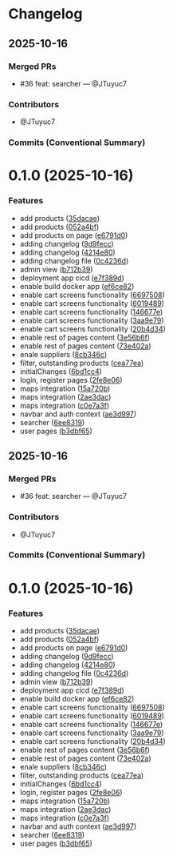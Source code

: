 # Changelog

## 2025-10-16

### Merged PRs

- #36 feat: searcher — @JTuyuc7

### Contributors

- @JTuyuc7

### Commits (Conventional Summary)

# 0.1.0 (2025-10-16)


### Features

* add products ([35dacae](https://github.com/JTuyuc7/ASII_project/commit/35dacaed2f5e1ae7d2724257da492f362fb69361))
* add products ([052a4bf](https://github.com/JTuyuc7/ASII_project/commit/052a4bf3b03d3c9da20a0b668312d82a933dda04))
* add products on page ([e6791d0](https://github.com/JTuyuc7/ASII_project/commit/e6791d07a1f8aae4c559f5898b40dc7f84808bb2))
* adding changelog ([9d9fecc](https://github.com/JTuyuc7/ASII_project/commit/9d9feccbd5ae171fc4abff35ccc1e423510069e0))
* adding changelog ([4214e80](https://github.com/JTuyuc7/ASII_project/commit/4214e80d0b62f50c67731720acdfb9c9287a0372))
* adding changelog file ([0c4236d](https://github.com/JTuyuc7/ASII_project/commit/0c4236ddb64340b250c3c7a6c4c77f8ad7855896))
* admin view ([b712b39](https://github.com/JTuyuc7/ASII_project/commit/b712b3992edca1d2536a06655356f523c8a1773f))
* deployment app cicd ([e7f389d](https://github.com/JTuyuc7/ASII_project/commit/e7f389d37862beae47382bd9f40cbb285249ae8a))
* enable build docker app ([ef6ce82](https://github.com/JTuyuc7/ASII_project/commit/ef6ce826463156d28760840a22dd9025717ec3ad))
* enable cart screens functionality ([6697508](https://github.com/JTuyuc7/ASII_project/commit/66975089909c212cc348fd8cbe63f07331398dfe))
* enable cart screens functionality ([6019489](https://github.com/JTuyuc7/ASII_project/commit/601948902a4c07b301889263611421634616e4d8))
* enable cart screens functionality ([146677e](https://github.com/JTuyuc7/ASII_project/commit/146677ea071368219e22adfe8766a8a73121ea30))
* enable cart screens functionality ([3aa9e79](https://github.com/JTuyuc7/ASII_project/commit/3aa9e790cc3cd22dabf765048ef43603f4057834))
* enable cart screens functionality ([20b4d34](https://github.com/JTuyuc7/ASII_project/commit/20b4d347d9e96825131dda67e1401b89ae00573c))
* enable rest of pages content ([3e56b6f](https://github.com/JTuyuc7/ASII_project/commit/3e56b6f928a1627177ad38f4d67587f5aa19b20f))
* enable rest of pages content ([73e402a](https://github.com/JTuyuc7/ASII_project/commit/73e402ade8877032a34d4eab7d5df812c3576fd3))
* enale suppliers ([8cb346c](https://github.com/JTuyuc7/ASII_project/commit/8cb346c7228f9448813a763ca592a002fa8797c4))
* filter, outstanding products ([cea77ea](https://github.com/JTuyuc7/ASII_project/commit/cea77ea60de7f25a1a5eaba73f0c7904aa8d3dba))
* initialChanges ([6bd1cc4](https://github.com/JTuyuc7/ASII_project/commit/6bd1cc4456f6ac4922cf280bb8972ccf9d443617))
* login, register pages ([2fe8e06](https://github.com/JTuyuc7/ASII_project/commit/2fe8e06865cb8c0ab2fd62ad21fcb1dcaa34b0f5))
* maps integration ([15a720b](https://github.com/JTuyuc7/ASII_project/commit/15a720b3f2678a7784afd963346e88a7160dfa1c))
* maps integration ([2ae3dac](https://github.com/JTuyuc7/ASII_project/commit/2ae3dac4d9936e8098fbb3ea2a7b0ec08535719a))
* maps integration ([c0e7a3f](https://github.com/JTuyuc7/ASII_project/commit/c0e7a3f68615a03f4c74f968647cb1c2ac7e74c3))
* navbar and auth context ([ae3d997](https://github.com/JTuyuc7/ASII_project/commit/ae3d9974dd7de8f3739ddaae33a84d7ac6108d74))
* searcher ([6ee8319](https://github.com/JTuyuc7/ASII_project/commit/6ee8319491360b5029a4b3d3a615699b8e53e141))
* user pages ([b3dbf65](https://github.com/JTuyuc7/ASII_project/commit/b3dbf65dde7c52f8a692c78185535319191990c4))





## 2025-10-16

### Merged PRs

- #36 feat: searcher — @JTuyuc7

### Contributors

- @JTuyuc7

### Commits (Conventional Summary)

# 0.1.0 (2025-10-16)


### Features

* add products ([35dacae](https://github.com/JTuyuc7/ASII_project/commit/35dacaed2f5e1ae7d2724257da492f362fb69361))
* add products ([052a4bf](https://github.com/JTuyuc7/ASII_project/commit/052a4bf3b03d3c9da20a0b668312d82a933dda04))
* add products on page ([e6791d0](https://github.com/JTuyuc7/ASII_project/commit/e6791d07a1f8aae4c559f5898b40dc7f84808bb2))
* adding changelog ([9d9fecc](https://github.com/JTuyuc7/ASII_project/commit/9d9feccbd5ae171fc4abff35ccc1e423510069e0))
* adding changelog ([4214e80](https://github.com/JTuyuc7/ASII_project/commit/4214e80d0b62f50c67731720acdfb9c9287a0372))
* adding changelog file ([0c4236d](https://github.com/JTuyuc7/ASII_project/commit/0c4236ddb64340b250c3c7a6c4c77f8ad7855896))
* admin view ([b712b39](https://github.com/JTuyuc7/ASII_project/commit/b712b3992edca1d2536a06655356f523c8a1773f))
* deployment app cicd ([e7f389d](https://github.com/JTuyuc7/ASII_project/commit/e7f389d37862beae47382bd9f40cbb285249ae8a))
* enable build docker app ([ef6ce82](https://github.com/JTuyuc7/ASII_project/commit/ef6ce826463156d28760840a22dd9025717ec3ad))
* enable cart screens functionality ([6697508](https://github.com/JTuyuc7/ASII_project/commit/66975089909c212cc348fd8cbe63f07331398dfe))
* enable cart screens functionality ([6019489](https://github.com/JTuyuc7/ASII_project/commit/601948902a4c07b301889263611421634616e4d8))
* enable cart screens functionality ([146677e](https://github.com/JTuyuc7/ASII_project/commit/146677ea071368219e22adfe8766a8a73121ea30))
* enable cart screens functionality ([3aa9e79](https://github.com/JTuyuc7/ASII_project/commit/3aa9e790cc3cd22dabf765048ef43603f4057834))
* enable cart screens functionality ([20b4d34](https://github.com/JTuyuc7/ASII_project/commit/20b4d347d9e96825131dda67e1401b89ae00573c))
* enable rest of pages content ([3e56b6f](https://github.com/JTuyuc7/ASII_project/commit/3e56b6f928a1627177ad38f4d67587f5aa19b20f))
* enable rest of pages content ([73e402a](https://github.com/JTuyuc7/ASII_project/commit/73e402ade8877032a34d4eab7d5df812c3576fd3))
* enale suppliers ([8cb346c](https://github.com/JTuyuc7/ASII_project/commit/8cb346c7228f9448813a763ca592a002fa8797c4))
* filter, outstanding products ([cea77ea](https://github.com/JTuyuc7/ASII_project/commit/cea77ea60de7f25a1a5eaba73f0c7904aa8d3dba))
* initialChanges ([6bd1cc4](https://github.com/JTuyuc7/ASII_project/commit/6bd1cc4456f6ac4922cf280bb8972ccf9d443617))
* login, register pages ([2fe8e06](https://github.com/JTuyuc7/ASII_project/commit/2fe8e06865cb8c0ab2fd62ad21fcb1dcaa34b0f5))
* maps integration ([15a720b](https://github.com/JTuyuc7/ASII_project/commit/15a720b3f2678a7784afd963346e88a7160dfa1c))
* maps integration ([2ae3dac](https://github.com/JTuyuc7/ASII_project/commit/2ae3dac4d9936e8098fbb3ea2a7b0ec08535719a))
* maps integration ([c0e7a3f](https://github.com/JTuyuc7/ASII_project/commit/c0e7a3f68615a03f4c74f968647cb1c2ac7e74c3))
* navbar and auth context ([ae3d997](https://github.com/JTuyuc7/ASII_project/commit/ae3d9974dd7de8f3739ddaae33a84d7ac6108d74))
* searcher ([6ee8319](https://github.com/JTuyuc7/ASII_project/commit/6ee8319491360b5029a4b3d3a615699b8e53e141))
* user pages ([b3dbf65](https://github.com/JTuyuc7/ASII_project/commit/b3dbf65dde7c52f8a692c78185535319191990c4))





